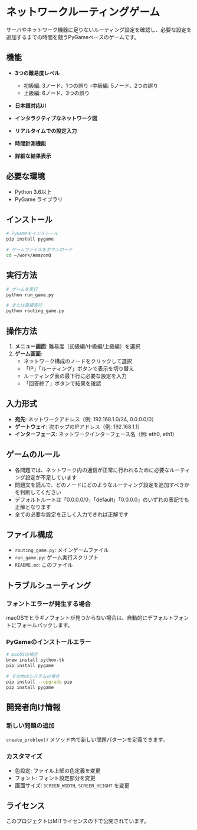 # ネットワークルーティングゲーム

サーバやネットワーク機器に足りないルーティング設定を確認し、必要な設定を追加するまでの時間を競うPyGameベースのゲームです。

## 機能

- **3つの難易度レベル**
  - 初級編: 3ノード、1つの誤り
  -中級編: 5ノード、2つの誤り  
  - 上級編: 6ノード、3つの誤り

- **日本語対応UI**
- **インタラクティブなネットワーク図**
- **リアルタイムでの設定入力**
- **時間計測機能**
- **詳細な結果表示**

## 必要な環境

- Python 3.6以上
- PyGame ライブラリ

## インストール

```bash
# PyGameをインストール
pip install pygame

# ゲームファイルをダウンロード
cd ~/work/AmazonQ
```

## 実行方法

```bash
# ゲームを実行
python run_game.py

# または直接実行
python routing_game.py
```

## 操作方法

1. **メニュー画面**: 難易度（初級編/中級編/上級編）を選択
2. **ゲーム画面**:
   - ネットワーク構成のノードをクリックして選択
   - 「IP」「ルーティング」ボタンで表示を切り替え
   - ルーティング表の最下行に必要な設定を入力
   - 「回答終了」ボタンで結果を確認

## 入力形式

- **宛先**: ネットワークアドレス（例: 192.168.1.0/24, 0.0.0.0/0）
- **ゲートウェイ**: 次ホップのIPアドレス（例: 192.168.1.1）
- **インターフェース**: ネットワークインターフェース名（例: eth0, eth1）

## ゲームのルール

- 各問題では、ネットワーク内の通信が正常に行われるために必要なルーティング設定が不足しています
- 問題文を読んで、どのノードにどのようなルーティング設定を追加すべきかを判断してください
- デフォルトルートは「0.0.0.0/0」「default」「0.0.0.0」のいずれの表記でも正解となります
- 全ての必要な設定を正しく入力できれば正解です

## ファイル構成

- `routing_game.py`: メインゲームファイル
- `run_game.py`: ゲーム実行スクリプト
- `README.md`: このファイル

## トラブルシューティング

### フォントエラーが発生する場合
macOSでヒラギノフォントが見つからない場合は、自動的にデフォルトフォントにフォールバックします。

### PyGameのインストールエラー
```bash
# macOSの場合
brew install python-tk
pip install pygame

# その他のシステムの場合
pip install --upgrade pip
pip install pygame
```

## 開発者向け情報

### 新しい問題の追加
`create_problem()` メソッド内で新しい問題パターンを定義できます。

### カスタマイズ
- 色設定: ファイル上部の色定義を変更
- フォント: フォント設定部分を変更
- 画面サイズ: `SCREEN_WIDTH`, `SCREEN_HEIGHT` を変更

## ライセンス

このプロジェクトはMITライセンスの下で公開されています。
